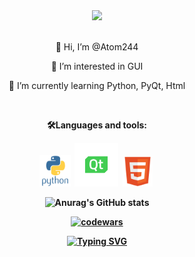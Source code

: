 <div id="header" align="center">
  <img src="https://media.giphy.com/media/IWiAPmq1HS9QZRu8PT/giphy-downsized-large.gif" width="100"/>
</div>

<br>

<p align="center">👋 Hi, I’m @Atom244</p>

<p align="center">👀 I’m interested in GUI</p>

<p align="center">🌱 I’m currently learning Python, PyQt, Html</p>

<div id="header" align="center">
  
  <br>

  <b>🛠Languages and tools:<b>   
  
  <img src="https://github.com/devicons/devicon/blob/master/icons/python/python-original-wordmark.svg" title="Python" alt="Python" width="50" height="50"/>&nbsp;
  <img src="https://github.com/Atom244/icons-for-projects/blob/main/qt1.png" title="Qt" alt="Qt" width="70" height="70" />&nbsp;
  <img src="https://github.com/devicons/devicon/blob/master/icons/html5/html5-original.svg" title="Html" alt="Html" width="48" height="48" />&nbsp;

![Anurag's GitHub stats](https://github-readme-stats.vercel.app/api?username=Atom244&theme=dark&hide=stars,issues&show_icons=true)

[![codewars](https://www.codewars.com/users/Atom244/badges/large)](https://www.codewars.com/users/Atom244)


[![Typing SVG](https://readme-typing-svg.herokuapp.com?font=Fira+Code&size=14&pause=1000&color=16BD30&center=true&width=435&lines=Beginner)](https://git.io/typing-svg)

</div>


 


